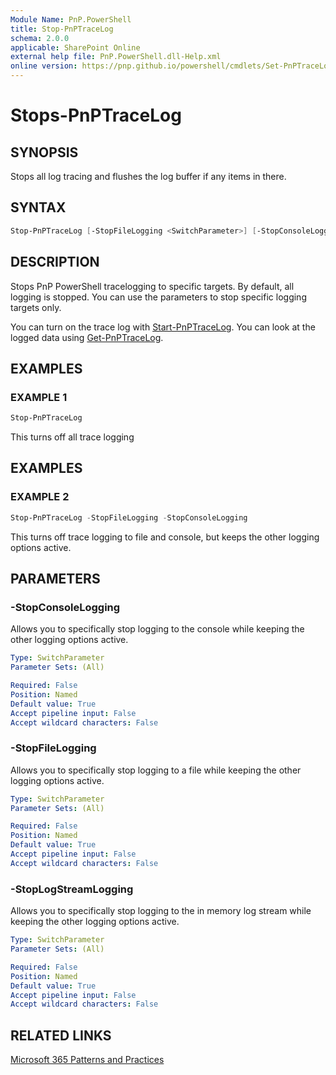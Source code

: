 ```yaml
---
Module Name: PnP.PowerShell
title: Stop-PnPTraceLog
schema: 2.0.0
applicable: SharePoint Online
external help file: PnP.PowerShell.dll-Help.xml
online version: https://pnp.github.io/powershell/cmdlets/Set-PnPTraceLog.html
---
```

 
# Stops-PnPTraceLog

## SYNOPSIS
Stops all log tracing and flushes the log buffer if any items in there.

## SYNTAX

```powershell
Stop-PnPTraceLog [-StopFileLogging <SwitchParameter>] [-StopConsoleLogging <SwitchParameter>] [-StopLogStreamLogging <SwitchParameter>] [-Verbose]
```

## DESCRIPTION
Stops PnP PowerShell tracelogging to specific targets. By default, all logging is stopped. You can use the parameters to stop specific logging targets only.

You can turn on the trace log with [Start-PnPTraceLog](Start-PnPTraceLog.md).
You can look at the logged data using [Get-PnPTraceLog](Get-PnPTraceLog.md).

## EXAMPLES

### EXAMPLE 1
```powershell
Stop-PnPTraceLog
```

This turns off all trace logging

## EXAMPLES

### EXAMPLE 2
```powershell
Stop-PnPTraceLog -StopFileLogging -StopConsoleLogging
```

This turns off trace logging to file and console, but keeps the other logging options active.

## PARAMETERS

### -StopConsoleLogging
Allows you to specifically stop logging to the console while keeping the other logging options active.

```yaml
Type: SwitchParameter
Parameter Sets: (All)

Required: False
Position: Named
Default value: True
Accept pipeline input: False
Accept wildcard characters: False
```

### -StopFileLogging
Allows you to specifically stop logging to a file while keeping the other logging options active.

```yaml
Type: SwitchParameter
Parameter Sets: (All)

Required: False
Position: Named
Default value: True
Accept pipeline input: False
Accept wildcard characters: False
```

### -StopLogStreamLogging
Allows you to specifically stop logging to the in memory log stream while keeping the other logging options active.

```yaml
Type: SwitchParameter
Parameter Sets: (All)

Required: False
Position: Named
Default value: True
Accept pipeline input: False
Accept wildcard characters: False
```

## RELATED LINKS

[Microsoft 365 Patterns and Practices](https://aka.ms/m365pnp)